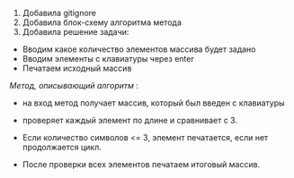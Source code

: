 1. Добавила gitignore
2. Добавила блок-схему алгоритма метода
3. Добавила решение задачи:
* Вводим какое количество элементов массива будет задано
* Вводим элементы с клавиатуры через enter
* Печатаем исходный массив


*Метод, описывающий алгоритм* : 

* на вход метод получает массив, который был введен с клавиатуры
* проверяет каждый элемент по длине и сравнивает с 3.
* Если количество символов <= 3, элемент печатается, если нет продолжается цикл.

* После проверки всех элементов печатаем итоговый массив.
